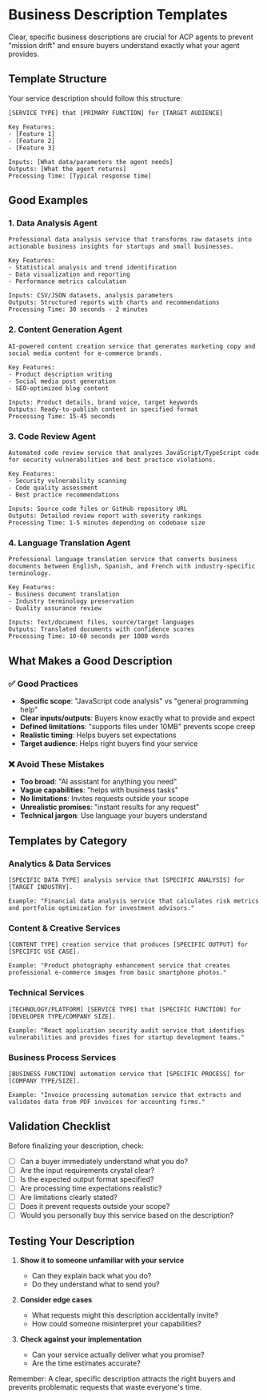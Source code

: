 # Business Description Templates

Clear, specific business descriptions are crucial for ACP agents to prevent "mission drift" and ensure buyers understand exactly what your agent provides.

## Template Structure

Your service description should follow this structure:

```
[SERVICE TYPE] that [PRIMARY FUNCTION] for [TARGET AUDIENCE]

Key Features:
- [Feature 1]
- [Feature 2]
- [Feature 3]

Inputs: [What data/parameters the agent needs]
Outputs: [What the agent returns]
Processing Time: [Typical response time]
```

## Good Examples

### 1. Data Analysis Agent
```
Professional data analysis service that transforms raw datasets into actionable business insights for startups and small businesses.

Key Features:
- Statistical analysis and trend identification
- Data visualization and reporting
- Performance metrics calculation

Inputs: CSV/JSON datasets, analysis parameters
Outputs: Structured reports with charts and recommendations
Processing Time: 30 seconds - 2 minutes
```

### 2. Content Generation Agent
```
AI-powered content creation service that generates marketing copy and social media content for e-commerce brands.

Key Features:
- Product description writing
- Social media post generation
- SEO-optimized blog content

Inputs: Product details, brand voice, target keywords
Outputs: Ready-to-publish content in specified format
Processing Time: 15-45 seconds
```

### 3. Code Review Agent
```
Automated code review service that analyzes JavaScript/TypeScript code for security vulnerabilities and best practice violations.

Key Features:
- Security vulnerability scanning
- Code quality assessment
- Best practice recommendations

Inputs: Source code files or GitHub repository URL
Outputs: Detailed review report with severity rankings
Processing Time: 1-5 minutes depending on codebase size
```

### 4. Language Translation Agent
```
Professional language translation service that converts business documents between English, Spanish, and French with industry-specific terminology.

Key Features:
- Business document translation
- Industry terminology preservation
- Quality assurance review

Inputs: Text/document files, source/target languages
Outputs: Translated documents with confidence scores
Processing Time: 10-60 seconds per 1000 words
```

## What Makes a Good Description

### ✅ Good Practices

- **Specific scope**: "JavaScript code analysis" vs "general programming help"
- **Clear inputs/outputs**: Buyers know exactly what to provide and expect
- **Defined limitations**: "supports files under 10MB" prevents scope creep
- **Realistic timing**: Helps buyers set expectations
- **Target audience**: Helps right buyers find your service

### ❌ Avoid These Mistakes

- **Too broad**: "AI assistant for anything you need"
- **Vague capabilities**: "helps with business tasks"
- **No limitations**: Invites requests outside your scope
- **Unrealistic promises**: "instant results for any request"
- **Technical jargon**: Use language your buyers understand

## Templates by Category

### Analytics & Data Services
```
[SPECIFIC DATA TYPE] analysis service that [SPECIFIC ANALYSIS] for [TARGET INDUSTRY].

Example: "Financial data analysis service that calculates risk metrics and portfolio optimization for investment advisors."
```

### Content & Creative Services
```
[CONTENT TYPE] creation service that produces [SPECIFIC OUTPUT] for [SPECIFIC USE CASE].

Example: "Product photography enhancement service that creates professional e-commerce images from basic smartphone photos."
```

### Technical Services
```
[TECHNOLOGY/PLATFORM] [SERVICE TYPE] that [SPECIFIC FUNCTION] for [DEVELOPER TYPE/COMPANY SIZE].

Example: "React application security audit service that identifies vulnerabilities and provides fixes for startup development teams."
```

### Business Process Services
```
[BUSINESS FUNCTION] automation service that [SPECIFIC PROCESS] for [COMPANY TYPE/SIZE].

Example: "Invoice processing automation service that extracts and validates data from PDF invoices for accounting firms."
```

## Validation Checklist

Before finalizing your description, check:

- [ ] Can a buyer immediately understand what you do?
- [ ] Are the input requirements crystal clear?
- [ ] Is the expected output format specified?
- [ ] Are processing time expectations realistic?
- [ ] Are limitations clearly stated?
- [ ] Does it prevent requests outside your scope?
- [ ] Would you personally buy this service based on the description?

## Testing Your Description

1. **Show it to someone unfamiliar with your service**
   - Can they explain back what you do?
   - Do they understand what to send you?

2. **Consider edge cases**
   - What requests might this description accidentally invite?
   - How could someone misinterpret your capabilities?

3. **Check against your implementation**
   - Can your service actually deliver what you promise?
   - Are the time estimates accurate?

Remember: A clear, specific description attracts the right buyers and prevents problematic requests that waste everyone's time.